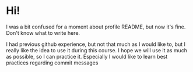 # Hi!
I was a bit confused for a moment about profile README, but now it's fine. Don't 
know what to write here. 

I had previous github experience, but not that much as I would like to, but I 
really like the idea to use it during this course. I hope we will use it as much 
as possible, so I can practice it. Especially I would like to learn best 
practices regarding commit messages